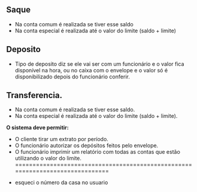 ## Saque

* Na conta comum é realizada se tiver esse saldo
* Na conta especial é realizada até o valor do limite (saldo + limite)

## Deposito

* Tipo de deposito diz se ele vai ser com um funcionário e o valor fica disponível na hora, ou no caixa com o envelope e o valor só é disponibilizado depois do funcionário conferir.


## Transferencia.

* Na conta comum é realizada se tiver esse saldo. 
* Na conta especial é realizada até o valor do limite (saldo + limite).


**O sistema deve permitir:**

* O cliente tirar um extrato por período.
* O funcionário autorizar os depósitos feitos pelo envelope.
* O funcionário imprimir um relatório com todas as contas que estão utilizando o valor do limite.
==============================================================================



- esqueci o número da casa no usuario
